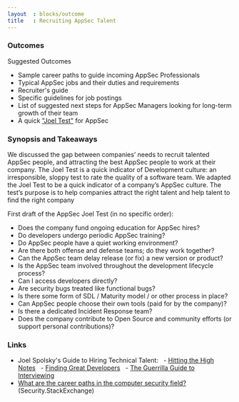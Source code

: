 ```yaml
---
layout  : blocks/outcome
title   : Recruiting AppSec Talent
---
```


### Outcomes  

Suggested Outcomes

- Sample career paths to guide incoming AppSec Professionals
- Typical AppSec jobs and their duties and requirements 
- Recruiter's guide
- Specific guidelines for job postings
- List of suggested next steps for AppSec Managers looking for long-term growth of their team
- A quick ["Joel Test"](https://www.joelonsoftware.com/2000/08/09/the-joel-test-12-steps-to-better-code/) for AppSec
 
### Synopsis and Takeaways

We discussed the gap between companies’ needs to recruit talented AppSec people, and attracting the best AppSec people to work at their company.
The Joel Test is a quick indicator of Development culture: an irresponsible, sloppy test to rate the quality of a software team. 
We adapted the Joel Test to be a quick indicator of a company’s AppSec culture.
The test’s purpose is to help companies attract the right talent and help talent to find the right company  

First draft of the AppSec Joel Test (in no specific order): 
- Does the company fund ongoing education for AppSec hires?
- Do developers undergo periodic AppSec training?
- Do AppSec people have a quiet working environment?
- Are there both offense and defense teams; do they work together?
- Can the AppSec team delay release (or fix) a new version or product?
- Is the AppSec team involved throughout the development lifecycle process?
- Can I access developers directly?
- Are security bugs treated like functional bugs?
- Is there some form of SDL / Maturity model / or other process in place?
- Can AppSec people choose their own tools (paid for by the company)?
- Is there a dedicated Incident Response team?
- Does the company contribute to Open Source and community efforts (or support personal contributions)?

### Links

- Joel Spolsky's Guide to Hiring Technical Talent: 
  - [Hitting the High Notes](https://www.joelonsoftware.com/2005/07/25/hitting-the-high-notes/)
  - [Finding Great Developers](https://www.joelonsoftware.com/2006/09/06/finding-great-developers-2/)
  - [The Guerrilla Guide to Interviewing](https://www.joelonsoftware.com/2006/10/25/the-guerrilla-guide-to-interviewing-version-30/)
- [What are the career paths in the computer security field?](https://security.stackexchange.com/q/3772/33) (Security.StackExchange)
